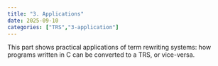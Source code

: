 ```yaml
---
title: "3. Applications"
date: 2025-09-10
categories: ["TRS","3-application"]
---
```


This part shows practical applications of term rewriting systems: how programs written in C can be converted to a TRS, or vice-versa. 
